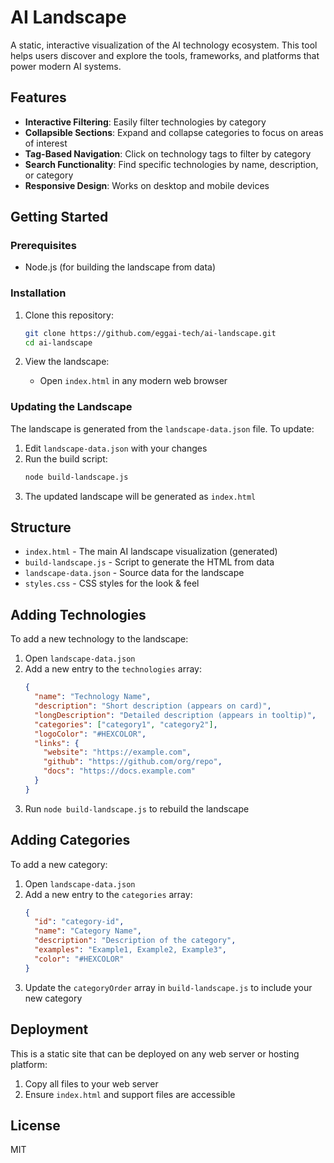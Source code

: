 # AI Landscape

A static, interactive visualization of the AI technology ecosystem. This tool helps users discover and explore the tools, frameworks, and platforms that power modern AI systems.

## Features

- **Interactive Filtering**: Easily filter technologies by category
- **Collapsible Sections**: Expand and collapse categories to focus on areas of interest
- **Tag-Based Navigation**: Click on technology tags to filter by category
- **Search Functionality**: Find specific technologies by name, description, or category
- **Responsive Design**: Works on desktop and mobile devices

## Getting Started

### Prerequisites

- Node.js (for building the landscape from data)

### Installation

1. Clone this repository:
   ```bash
   git clone https://github.com/eggai-tech/ai-landscape.git
   cd ai-landscape
   ```

2. View the landscape:
   - Open `index.html` in any modern web browser

### Updating the Landscape

The landscape is generated from the `landscape-data.json` file. To update:

1. Edit `landscape-data.json` with your changes
2. Run the build script:
   ```bash
   node build-landscape.js
   ```
3. The updated landscape will be generated as `index.html`

## Structure

- `index.html` - The main AI landscape visualization (generated)
- `build-landscape.js` - Script to generate the HTML from data
- `landscape-data.json` - Source data for the landscape
- `styles.css` - CSS styles for the look & feel

## Adding Technologies

To add a new technology to the landscape:

1. Open `landscape-data.json`
2. Add a new entry to the `technologies` array:
   ```json
   {
     "name": "Technology Name",
     "description": "Short description (appears on card)",
     "longDescription": "Detailed description (appears in tooltip)",
     "categories": ["category1", "category2"],
     "logoColor": "#HEXCOLOR",
     "links": {
       "website": "https://example.com",
       "github": "https://github.com/org/repo",
       "docs": "https://docs.example.com"
     }
   }
   ```
3. Run `node build-landscape.js` to rebuild the landscape

## Adding Categories

To add a new category:

1. Open `landscape-data.json`
2. Add a new entry to the `categories` array:
   ```json
   {
     "id": "category-id",
     "name": "Category Name",
     "description": "Description of the category",
     "examples": "Example1, Example2, Example3",
     "color": "#HEXCOLOR"
   }
   ```
3. Update the `categoryOrder` array in `build-landscape.js` to include your new category

## Deployment

This is a static site that can be deployed on any web server or hosting platform:

1. Copy all files to your web server
2. Ensure `index.html` and support files are accessible

## License

MIT